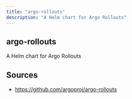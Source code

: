 ```yaml
---
title: "argo-rollouts"
description: "A Helm chart for Argo Rollouts"
---
```


## argo-rollouts

A Helm chart for Argo Rollouts

## Sources

- https://github.com/argoproj/argo-rollouts
